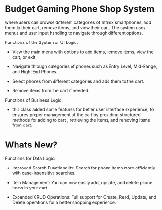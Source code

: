 # Budget Gaming Phone Shop System
where users can browse different categories of Infinix smartphones, add them to their cart, remove items, and view their cart. The system uses menus and user input handling to navigate through different options.

Functions of the System or UI Logic:

 - View the main menu with options to add items, remove items, view the cart, or exit.

 - Navigate through categories of phones such as Entry Level, Mid-Range, and High-End Phones.

 - Select phones from different categories and add them to the cart.

 - Remove items from the cart if needed.

Functions of Business Logic:

 - this class added some features for better user interface experience, to ensures proper management of the cart by providing structured methods for adding to cart , retrieving the items, and removing items from cart.

# Whats New?

Functions for Data Logic:

 - Improved Search Functionality: Search for phone items more efficiently with case-insensitive searches.

 - Item Management: You can now easily add, update, and delete phone items in your cart.

 - Expanded CRUD Operations: Full support for Create, Read, Update, and Delete operations for a better shopping experience.
